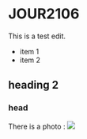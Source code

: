 # JOUR2106

This is a test edit.

* item 1
* item 2

## heading 2

### head 
There is a photo :
![](https://encrypted-tbn0.gstatic.com/images?q=tbn:ANd9GcRNMQCHiKUWqPbIx0L8L2P0hDn1Qa6mKdomjf9jBpDgu6vkqEpz )
